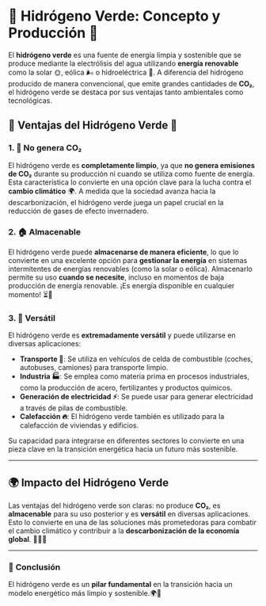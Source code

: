 # 🌱 Hidrógeno Verde: Concepto y Producción 🌱

El **hidrógeno verde** es una fuente de energía limpia y sostenible que se produce mediante la electrólisis del agua utilizando **energía renovable** como la solar 🌞, eólica 🌬️ o hidroeléctrica 🌊. A diferencia del hidrógeno producido de manera convencional, que emite grandes cantidades de **CO₂**, el hidrógeno verde se destaca por sus ventajas tanto ambientales como tecnológicas.

## 🌟 Ventajas del Hidrógeno Verde 🌟

### 1. 🚫 **No genera CO₂**
El hidrógeno verde es **completamente limpio**, ya que **no genera emisiones de CO₂** durante su producción ni cuando se utiliza como fuente de energía. Esta característica lo convierte en una opción clave para la lucha contra el **cambio climático** 🌍. A medida que la sociedad avanza hacia la descarbonización, el hidrógeno verde juega un papel crucial en la reducción de gases de efecto invernadero.

### 2. 🏠 **Almacenable**
El hidrógeno verde puede **almacenarse de manera eficiente**, lo que lo convierte en una excelente opción para **gestionar la energía** en sistemas intermitentes de energías renovables (como la solar o eólica). Almacenarlo permite su uso **cuando se necesite**, incluso en momentos de baja producción de energía renovable. ¡Es energía disponible en cualquier momento! ⏳🔋

### 3. 🔄 **Versátil**
El hidrógeno verde es **extremadamente versátil** y puede utilizarse en diversas aplicaciones:
- **Transporte 🚗**: Se utiliza en vehículos de celda de combustible (coches, autobuses, camiones) para transporte limpio.
- **Industria 🏭**: Se emplea como materia prima en procesos industriales, como la producción de acero, fertilizantes y productos químicos.
- **Generación de electricidad ⚡**: Se puede usar para generar electricidad a través de pilas de combustible.
- **Calefacción 🔥**: El hidrógeno verde también es utilizado para la calefacción de viviendas y edificios.

Su capacidad para integrarse en diferentes sectores lo convierte en una pieza clave en la transición energética hacia un futuro más sostenible.

---

## 🌍 **Impacto del Hidrógeno Verde**
Las ventajas del hidrógeno verde son claras: no produce **CO₂**, es **almacenable** para su uso posterior y es **versátil** en diversas aplicaciones. Esto lo convierte en una de las soluciones más prometedoras para combatir el cambio climático y contribuir a la **descarbonización de la economía global**. 🌱🔋🌞

---

### 🚀 **Conclusión**
El hidrógeno verde es un **pilar fundamental** en la transición hacia un modelo energético más limpio y sostenible.🌍🌿


